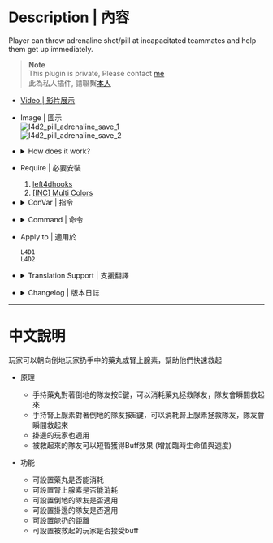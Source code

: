 
# Description | 內容
Player can throw adrenaline shot/pill at incapacitated teammates and help them get up immediately.

> __Note__ <br/>
This plugin is private, Please contact [me](https://github.com/fbef0102/Game-Private_Plugin#私人插件列表-private-plugins-list)<br/>
此為私人插件, 請聯繫[本人](https://github.com/fbef0102/Game-Private_Plugin#私人插件列表-private-plugins-list)

* [Video | 影片展示](https://youtu.be/W5ZlPHchgkU)

* Image | 圖示
	<br/>![l4d2_pill_adrenaline_save_1](image/l4d2_pill_adrenaline_save_1.gif)
	<br/>![l4d2_pill_adrenaline_save_2](image/l4d2_pill_adrenaline_save_2.gif)

* <details><summary>How does it work?</summary>

	* Press E to save teammate immediately with an adrenaline shot
    * Press E to save teammate immediately with a pill
</details>


* Require | 必要安裝
	1. [left4dhooks](https://forums.alliedmods.net/showthread.php?t=321696)
    2. [[INC] Multi Colors](https://github.com/fbef0102/L4D1_2-Plugins/releases/tag/Multi-Colors)

* <details><summary>ConVar | 指令</summary>

	* cfg/sourcemod/l4d_pill_adrenaline_save.cfg
        ```php
        // Changes how message displays. (0: Disable, 1:In chat, 2: In Hint Box, 3: In center text)
        l4d_pill_adrenaline_save_announce_type "2"

        // If 1, the player who were saved will get adrenaline shot or pill temp health buff
        l4d_pill_adrenaline_save_buff "1"

        // How close range can player throw adrenaline shot or pill at incapacitated teammates.
        l4d_pill_adrenaline_save_distance "160"

        // 0=Plugin off, 1=Plugin on.
        l4d_pill_adrenaline_save_enable "1"

        // Which item can be throwed at incapacitated teammate, 1: Adrenaline shot, 2: Pill, 3: Both
        l4d_pill_adrenaline_save_item_flag "3"

        // Save survivors if 1: Incap, 2: Hang from ledge, 3: Both
        l4d_pill_adrenaline_save_type "3"
        ```
</details>

* <details><summary>Command | 命令</summary>
    
	* **Open menu for headshot sound personally**
		```php
		sm_headshot
		```
</details>

* Apply to | 適用於
    ```
    L4D1
    L4D2
    ```

* <details><summary>Translation Support | 支援翻譯</summary>

	```
	English
	繁體中文
	简体中文
	```
</details>

* <details><summary>Changelog | 版本日誌</summary>

    * v1.0 (2023-4-1)
	    * Initial Release
</details>

- - - -
# 中文說明
玩家可以朝向倒地玩家扔手中的藥丸或腎上腺素，幫助他們快速救起

* 原理
    * 手持藥丸對著倒地的隊友按E鍵，可以消耗藥丸拯救隊友，隊友會瞬間救起來
    * 手持腎上腺素對著倒地的隊友按E鍵，可以消耗腎上腺素拯救隊友，隊友會瞬間救起來
    * 掛邊的玩家也適用
    * 被救起來的隊友可以短暫獲得Buff效果 (增加臨時生命值與速度)

* 功能
    * 可設置藥丸是否能消耗
    * 可設置腎上腺素是否能消耗
    * 可設置倒地的隊友是否適用
    * 可設置掛邊的隊友是否適用
    * 可設置能扔的距離
    * 可設置被救起的玩家是否接受buff